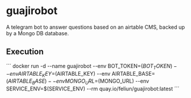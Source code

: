 # guajirobot
A telegram bot to answer questions based on an airtable CMS, backed up by a Mongo DB database.

## Execution
´´´
docker run -d --name guajirobot --env BOT_TOKEN=$(BOT_TOKEN) --env AIRTABLE_KEY=$(AIRTABLE_KEY) --env AIRTABLE_BASE=$(AIRTABLE_BASE) --env MONGO_URL=$(MONGO_URL) --env SERVICE_ENV=$(SERVICE_ENV) --rm quay.io/feliun/guajirobot:latest
´´´